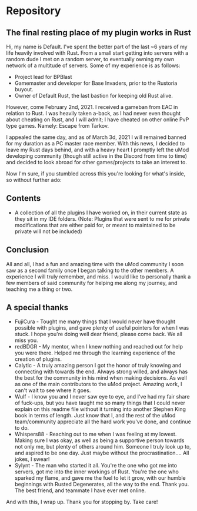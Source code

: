 # Repository
## The final resting place of my plugin works in Rust

Hi, my name is Default. I've spent the better part of the last ~6 years of my life heavily involved with Rust.
From a small start getting into servers with a random dude I met on a random server, to eventually owning my own network of a multitude of servers. 
Some of my experience is as follows:

- Project lead for BPBlast
- Gamemaster and developer for Base Invaders, prior to the Rustoria buyout.
- Owner of Default Rust, the last bastion for keeping old Rust alive.

However, come February 2nd, 2021. I received a gameban from EAC in relation to Rust.
I was heavily taken a-back, as I had never even thought about cheating on Rust, and I will admit; I have cheated on other online PvP type games. Namely: Escape from Tarkov.

I appealed the same day, and as of March 3d, 2021 I will remained banned for my duration as a PC master race member.
With this news, I decided to leave my Rust days behind, and with a heavy heart I promptly left the uMod developing community (though still active in the Discord from time to time) and decided to look abroad for other games/projects to take an interest to.

Now I'm sure, if you stumbled across this you're looking for what's inside, so without further ado:

## Contents

- A collection of all the plugins I have worked on, in their current state as they sit in my IDE folders. (Note: Plugins that were sent to me for private modifications that are either paid for, or meant to maintained to be private will not be included)


## Conclusion

All and all, I had a fun and amazing time with the uMod community I soon saw as a second family once I began talking to the other members. A experience I will truly remember, and miss.
I would like to personally thank a few members of said community for helping me along my journey, and teaching me a thing or two.

## A special thanks

 - FujiCura - Tought me many things that I would never have thought possible with plugins, and gave plenty of useful pointers for when I was stuck. I hope you're doing well dear friend, please come back. We all miss you.
 - redBDGR - My mentor, when I knew nothing and reached out for help you were there. Helped me through the learning experience of the creation of plugins.
 - Calytic - A truly amazing person I got the honor of truly knowing and connecting with towards the end. Always strong willed, and always has the best for the community in his mind when making decisions. As well as one of the main contributors to the uMod project. Amazing work, I can't wait to see where it goes.
 - Wulf - I know you and I never saw eye to eye, and I've had my fair share of fuck-ups, but you have taught me so many things that I could never explain on this readme file without it turning into another Stephen King book in terms of length. Just know that I, and the rest of the uMod team/community appreciate all the hard work you've done, and continue to do.
 - Whispers88 - Reaching out to me when I was feeling at my lowest. Making sure I was okay, as well as being a supportive person towards not only me, but plenty of others around him. Someone I truly look up to, and aspired to be one day. Just maybe without the procrastination.... All jokes, I swear!
 - Sylynt - The man who started it all. You're the one who got me into servers, got me into the inner workings of Rust. You're the one who sparked my flame, and gave me the fuel to let it grow, with our humble beginnings with Rusted Degenerates, all the way to the end. Thank you. The best friend, and teammate I have ever met online.
 




And with this, I wrap up. Thank you for stopping by. Take care!
